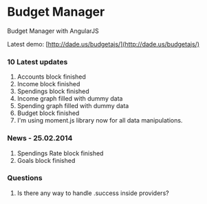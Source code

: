 Budget Manager
==============

Budget Manager with AngularJS

Latest demo: [http://dade.us/budgetajs/](http://dade.us/budgetajs/)

### 10 Latest updates
1. Accounts block finished
2. Income block finished
3. Spendings block finished
4. Income graph filled with dummy data
5. Spending graph filled with dummy data
6. Budget block finished
7. I'm using moment.js library now for all data manipulations.


### News - 25.02.2014
1. Spendings Rate block finished
2. Goals block finished

### Questions

1. Is there any way to handle .success inside providers?


